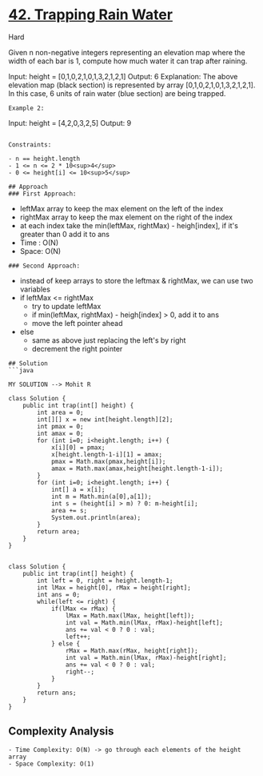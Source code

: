 # [42. Trapping Rain Water](https://leetcode.com/problems/trapping-rain-water/)
Hard


Given n non-negative integers representing an elevation map where the width of each bar is 1, compute how much water it can trap after raining.

Input: height = [0,1,0,2,1,0,1,3,2,1,2,1]
Output: 6
Explanation: The above elevation map (black section) is represented by array [0,1,0,2,1,0,1,3,2,1,2,1]. 
In this case, 6 units of rain water (blue section) are being trapped.
```
Example 2:
```
Input: height = [4,2,0,3,2,5]
Output: 9
 ```

Constraints:

- n == height.length
- 1 <= n <= 2 * 10<sup>4</sup>
- 0 <= height[i] <= 10<sup>5</sup>

## Approach
### First Approach:
```
- leftMax array to keep the max element on the left of the index
- rightMax array to keep the max element on the right of the index
- at each index take the min(leftMax, rightMax) - heigh[index], if it's greater than 0 add it to ans
- Time : O(N)
- Space: O(N)
```
### Second Approach:
```
- instead of keep arrays to store the leftmax & rightMax, we can use two variables
- if leftMax <= rightMax
  - try to update leftMax
  - if min(leftMax, rightMax) - heigh[index] > 0, add it to ans
  - move the left pointer ahead
- else
  - same as above just replacing the left's by right
  - decrement the right pointer
```
## Solution
```java

MY SOLUTION --> Mohit R

class Solution {
    public int trap(int[] height) {
        int area = 0;
        int[][] x = new int[height.length][2];
        int pmax = 0;
        int amax = 0;
        for (int i=0; i<height.length; i++) {
            x[i][0] = pmax;
            x[height.length-1-i][1] = amax;
            pmax = Math.max(pmax,height[i]);
            amax = Math.max(amax,height[height.length-1-i]);
        }
        for (int i=0; i<height.length; i++) {
            int[] a = x[i];
            int m = Math.min(a[0],a[1]);
            int s = (height[i] > m) ? 0: m-height[i];
            area += s;
            System.out.println(area);
        }
        return area;
    }
}


class Solution {
    public int trap(int[] height) {
        int left = 0, right = height.length-1;
        int lMax = height[0], rMax = height[right];
        int ans = 0;
        while(left <= right) {
            if(lMax <= rMax) {
                lMax = Math.max(lMax, height[left]);
                int val = Math.min(lMax, rMax)-height[left];
                ans += val < 0 ? 0 : val;
                left++;
            } else {
                rMax = Math.max(rMax, height[right]);
                int val = Math.min(lMax, rMax)-height[right];
                ans += val < 0 ? 0 : val;
                right--;
            }
        }       
        return ans;
    }
}

```
## Complexity Analysis
```
- Time Complexity: O(N) -> go through each elements of the height array
- Space Complexity: O(1)
```

